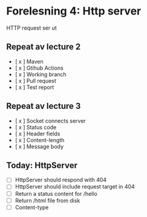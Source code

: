 # Forelesning 4: Http server

HTTP request ser ut

## Repeat av lecture 2
* [ x ] Maven
* [ x ] Gtihub Actions
* [ x ] Working branch
* [ x ] Pull request
* [ x ] Test report

## Repeat av lecture 3
* [ x ] Socket connects server
* [ x ] Status code
* [ x ] Header fields
* [ x ] Content-length
* [ x ] Message body

## Today: HttpServer

* [ ] HttpServer should respond with 404
* [ ] HttpServer should include request target in 404
* [ ] Return a status content for /hello
* [ ] Return /html file from disk
* [ ] Content-type